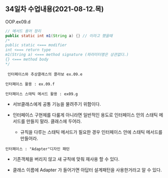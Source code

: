 ## 34일차 수업내용(2021-08-12.목)

OOP.ex09.d

``` java
// 메서드 용어 정리
public static int m1(String a) {} // 이라고 했을때
/*
public static <=== modifier
int <=== return type
m1(String a) <=== method signature (파라미터명은 상관없다.)
{} <=== method body
*/
```

` 인터페이스와 추상클래스의 콜라보 ex.09.e`



` 인터페이스 활용 : ex.09.f `



` 인터페이스 스태틱 메서드 활용 : ex09.g `

- 서브클래스에게 공통 기능을 물려주기 위함이다.

- 인터페이스 구현체를 다룰게 아니라면 일반적인 용도로 인터페이스 안의 스태틱 메서드를  만들지 말라. 클래스에 두어라.
  - 규칙을 다루는 스태틱 메서드가 필요한 경우 인터페이스 안에 스태틱 메서드를 만들어라.



` 인터페이스 : "Adapter"디자인 패턴 `

- 기존객체을 버리지 않고 새 규칙에 맞춰 재사용 할 수 있다.

- 클래스 이름에 Adapter 가 들어가면 아답터 설계패턴을 사용한거라고 알 수 있다.